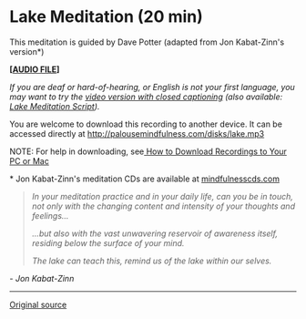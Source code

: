 Lake Meditation (20 min)
========================

This meditation is guided by Dave Potter (adapted from Jon Kabat-Zinn's version\*)

**[[AUDIO FILE][40]]**
  

_If you are deaf or hard-of-hearing, or English is not your first language, you
may want to try the [video version with closed captioning][38] (also
available: [Lake Meditation Script][39])._

You are welcome to download this recording to another device. It can be
accessed directly at <http://palousemindfulness.com/disks/lake.mp3>

NOTE: For help in downloading, see[ How to Download Recordings to Your PC or
Mac][41]

\* Jon Kabat-Zinn's meditation CDs are available at [mindfulnesscds.com][42]

> _In your meditation practice and in your daily life, can you be in touch, not only with the changing content and intensity of your thoughts and feelings..._
> 
>_...but also with the vast unwavering reservoir of awareness itself, residing below the surface of your mind._
> 
> _The lake can teach this, remind us of the lake within our selves._
  
\- _Jon Kabat-Zinn_


[38]: https://www.youtube.com/watch?v=3DoIOHb0unE&amp;index=7&amp;list=PLbiVpU59JkVaFMGi0A8Im_hfSh-SWsFwg
[39]: /docs/lake_meditation.pdf
[40]: /disks/lake.mp3
[41]: http://palousemindfulness.com/downloading.html
[42]: http://www.mindfulnesscds.com/
  
-----

[Original source](http://palousemindfulness.com/meditations/lake.html "Permalink to Lake Meditation")

